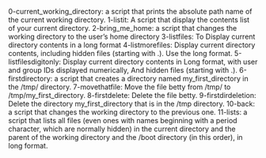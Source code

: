 0-current_working_directory: a script that prints the absolute path name of the current working directory.
1-listit: A script that display the contents list of your current directory.
2-bring_me_home: a script that changes the working directory to the user’s home directory
3-listfiles: To Display current directory contents in a long format
4-listmorefiles: Display current directory contents, including hidden files (starting with .). Use the long format.
5-listfilesdigitonly: Display current directory contents in Long format, with user and group IDs displayed numerically, And hidden files (starting with .).
6-firstdirectory: a script that creates a directory named my_first_directory in the /tmp/ directory.
7-movethatfile: Move the file betty from /tmp/ to /tmp/my_first_directory.
8-firstdelete: Delete the file betty.
9-firstdirdeletion: Delete the directory my_first_directory that is in the /tmp directory.
10-back: a script that changes the working directory to the previous one.
11-lists: a script that lists all files (even ones with names beginning with a period character, which are normally hidden) in the current directory and the parent of the working directory and the /boot directory (in this order), in long format.
